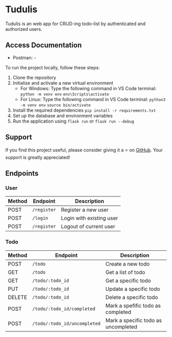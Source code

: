 # Tudulis

Tudulis is an web app for CRUD-ing todo-list by authenticated and authorized users.

## Access Documentation

- Postman: -

To run the project locally, follow these steps:

1. Clone the repository
2. Initialize and activate a new virtual environment
   - For Windows:
     Type the following command in VS Code terminal:
     `
     python -m venv env
     `
     `
     env\Scripts\activate
     `
   - For Linux:
     Type the following command in VS Code terminal:
     `
     python3 -m venv env
     `
     `
     source bin/activate
     `
3. Install the required dependencies
     `
     pip install -r requirements.txt
     `
4. Set up the database and environment variables
5. Run the application using `flask run` or `flask run --debug`

## Support

If you find this project useful, please consider giving it a ⭐️ on [GitHub](https://github.com/gunturajip/python-todo). Your support is greatly appreciated!

## Endpoints

### User

| Method | Endpoint          | Description                       |
| ------ | ----------------- | --------------------------------- |
| POST   | `/register`       | Register a new user               |
| POST   | `/login`          | Login with existing user          |
| POST   | `/register`       | Logout of current user            |

### Todo

| Method | Endpoint                             | Description                              |
| ------ | ------------------------------------ | ---------------------------------------- |
| POST   | `/todo`                              | Create a new todo                        |
| GET    | `/todo`                              | Get a list of todo                       |
| GET    | `/todo/:todo_id`                     | Get a specific todo                      |
| PUT    | `/todo/:todo_id`                     | Update a specific todo                   |
| DELETE | `/todo/:todo_id`                     | Delete a specific todo                   |
| POST   | `/todo/:todo_id/completed`           | Mark a spefific todo as completed        |
| POST   | `/todo/:todo_id/uncompleted`         | Mark a specific todo as uncompleted      |
